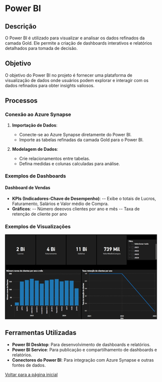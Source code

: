 # Power BI

## Descrição

O Power BI é utilizado para visualizar e analisar os dados refinados da camada Gold. Ele permite a criação de dashboards interativos e relatórios detalhados para tomada de decisão.

## Objetivo

O objetivo do Power BI no projeto é fornecer uma plataforma de visualização de dados onde usuários podem explorar e interagir com os dados refinados para obter insights valiosos.

## Processos

### Conexão ao Azure Synapse

1. **Importação de Dados**:
    - Conecte-se ao Azure Synapse diretamente do Power BI.
    - Importe as tabelas refinadas da camada Gold para o Power BI.

2. **Modelagem de Dados**:
    - Crie relacionamentos entre tabelas.
    - Defina medidas e colunas calculadas para análise.

### Exemplos de Dashboards

#### Dashboard de Vendas

- **KPIs (Indicadores-Chave de Desempenho)**:
    -- Exibe o totais de Lucros, Faturamento, Salários e Valor médio de Compra.
- **Gráficos**:
    -- Número deeovos clientes por ano e mês
    -- Taxa de retenção de cliente por ano

### Exemplos de Visualizações

![alt text](image.png)

## Ferramentas Utilizadas

- **Power BI Desktop**: Para desenvolvimento de dashboards e relatórios.
- **Power BI Service**: Para publicação e compartilhamento de dashboards e relatórios.
- **Conectores do Power BI**: Para integração com Azure Synapse e outras fontes de dados.

[Voltar para a página inicial](index.md)
